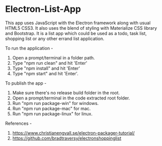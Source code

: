 # Electron-List-App

This app uses JavaScript with the Electron framework along with usual HTML5 CSS3. 
It also uses the blend of styling with Materialize CSS library and Bootstrap. 
It is a list app which could be used as a todo, task list, shopping list or any other errand list application. 

To run the application -
1. Open a prompt/terminal in a folder path.
2. Type "npm run clean" and hit 'Enter' 
3. Type "npm install" and hit 'Enter'
4. Type "npm start" and hit 'Enter'.

To publish the app - 
1. Make sure there's no release build folder in the root.
2. Open a prompt/terminal in the code extracted root folder.
3. Run "npm run package-win" for windows. 
4. Run "npm run package-mac" for mac. 
5. Run "npm run package-linux" for linux. 

References -
1. https://www.christianengvall.se/electron-packager-tutorial/
2. https://github.com/bradtraversy/electronshoppinglist
